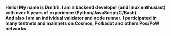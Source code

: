 <h4>Hello! My name is Dmitrii. I am a backend developer (and linux enthusiast) with over 5 years of experience (Python/JavaScript/C/Bash).<br>
And also I am an individual validator and node runner. I participated in many testnets and mainnets on Cosmos, Polkadot and others Pos/PoW networks.</h4>

